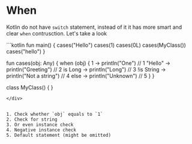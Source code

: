 # When

Kotlin do not have `switch` statement, instead of it it has more smart and clear `when` contrusction. Let's take a look

<div class="language-kotlin" theme="idea">
```kotlin
fun main() {
    cases("Hello")
    cases(1)
    cases(0L)
    cases(MyClass())
    cases("hello")
}

fun cases(obj: Any) {
    when (obj) {
        1 -> println("One")                          // 1
        "Hello" -> println("Greeting")               // 2
        is Long -> println("Long")                   // 3
        !is String -> println("Not a string")        // 4
        else -> println("Unknown")                   // 5
    }
}

class MyClass() {
}
```
</div>


1. Check whether `obj` equals to `1`
2. Check for string
3. Or even instance check
4. Negative instance check
5. Default statement (might be omitted)
